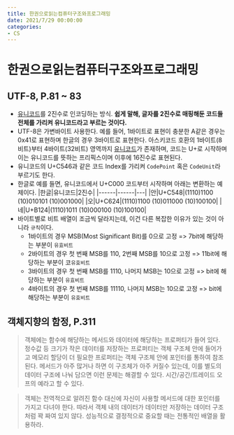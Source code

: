 ```yaml
---
title: 한권으로읽는컴퓨터구조와프로그래밍
date: 2021/7/29 00:00:00
categories:
- CS
---
```


# 한권으로읽는컴퓨터구조와프로그래밍
## UTF-8, P.81 ~ 83
- [유니코드](https://ko.wikipedia.org/wiki/%EC%9C%A0%EB%8B%88%EC%BD%94%EB%93%9C_0000~0FFF)를 2진수로 인코딩하는 방식. **쉽게 말해, 글자를 2진수로 매핑해둔 코드들 전체를 가리켜 유니코드라고 부르는 것이다.**
- UTF-8은 가변바이트 사용한다. 예를 들어, 1바이트로 표현이 충분한 A같은 경우는 0x41로 표현하며 한글의 경우 3바이트로 표현한다. 아스키코드 호환의 1바이트(8비트)부터 4바이트(32비트) 영역까지 [유니코드](https://ko.wikipedia.org/wiki/%EC%9C%A0%EB%8B%88%EC%BD%94%EB%93%9C_0000~0FFF)가 존재하며, 코드는 U+로 시작하며 이는 유니코드를 뜻하는 프리픽스이며 이후에 16진수로 표현된다.
- 유니코드의 U+C546과 같은 코드 Index를 가리켜 `CodePoint` 혹은 `CodeUnit`라 부르기도 한다.
- 한글로 예를 들면, 유니코드에서 U+C000 코드부터 시작하며 아래는 변환하는 예제이다.
  |한글|유니코드|2진수|
  |------|------|---|
  |안|U+C548|(1110)1100 (10)010101 (10)001000|
  |오|U+C624|(1110)1100 (10)011000 (10)100100|
  |네|U+B124|(1110)1011 (10)000100 (10)100100|
- 바이트별로 비트 배열이 조금씩 달라지는데, 이건 다른 복잡한 이유가 있는 것이 아니라 `규칙`이다.
  - 1바이트의 경우 MSB(Most Significant Bit)를 0으로 고정 => 7bit에 해당하는 부분이 `유효비트`
  - 2바이트의 경우 첫 번째 MSB를 110, 2번째 MSB를 10으로 고정 => 11bit에 해당하는 부분이 코`유효비트`
  - 3바이트의 경우 첫 번째 MSB를 1110, 나머지 MSB는 10으로 고정 => bit에 해당하는 부분이 `유효비트`
  - 4바이트의 경우 첫 번째 MSB를 11110, 나머지 MSB는 10으로 고정 => bit에 해당하는 부분이 `유효비트`

## 객체지향의 함정, P.311
> 객체에는 함수에 해당하는 메서드와 데이터에 해당하는 프로퍼티가 들어 있다. 정수값 등 크기가 작은 데이터를 저장하는 프로퍼티는 객체 구조체 안에 들어가고 메모리 할당이 더 필요한 프로퍼티는 객체 구조체 안에 포인터를 통하여 참조된다. 메서드가 아주 많거나 하면 이 구조체가 아주 커질수 있는데, 이를 별도의 데이터 구조에 나눠 담으면 이런 문제는 해결할 수 있다. 시간/공간/트레이드 오프의 예라고 할 수 있다. 

> 객체는 전역적으로 알려진 함수 대신에 자신이 사용할 메서드에 대한 포인터를 가지고 다녀야 한다. 따라서 객체 내의 데이터가 데이터만 저장하는 데이터 구조처럼 꽉 짜여 있지 않다. 성능적으로 결정적으로 중요할 때는 전통적인 배열을 활용하라.